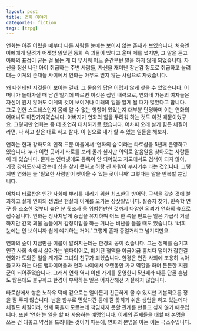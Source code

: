```yaml
---
layout: post
title: 연화 이야기
categories: fiction
tags: [trpg]
---
```


연화는 아주 어렸을 때부터 다른 사람들 눈에는 보이지 않는 존재가 보였습니다. 처음엔 아빠에게 달려가 어젯밤 읽었던 동화 속 괴물이 있다고 울며 떼를 썼지만, 그 말을 듣고 아빠의 표정이 굳는 걸 보는 게 더 무서워 어느 순간부턴 말을 하지 않게 되었습니다.  자신을 정신 나간 아이 취급하는 주변 사람들, 자신을 재미난 장난감 정도로 취급하고 놀려대는 이계의 존재들 사이에서 연화는 아무도 믿지 않는 사람으로 자랐습니다.

왜 나한테만 저것들이 보이는 걸까. 그 물음의 답은 어렵지 않게 찾을 수 있었습니다. 어머니가 돌아가실 때 남긴 일기에 따르면 이것은 집안 내력으로, 연화네 가문의 여자들은 자신이 원치 않아도 이계의 것이 보이거나 미래의 일을 알게 될 때가 많았다고 합니다. 그로 인한 스트레스인지 몸에 알 수 없는 영향이 있었는지 대부분 단명하며 이는 연화의 어머니도 마찬가지였습니다. 아버지가 연화의 힘을 두려워 하는 것도 이것 때문이었구요. 그렇지만 연화는 좀 더 초연히 대처하기로 했습니다. 어차피 오래 살기 힘든 체질이라면, 나 하고 싶은 대로 하고 살자. 이 힘으로 내가 할 수 있는 일들을 해보자.

연화는 현재 강화도의 인적 드문 마을에서 ‘연화의 숲’이라는 타로샵을 5년째 운영하고 있습니다. 누가 이런 곳까지 타로를 보러 올까 싶지만 의외로 알음알음 찾아오는 사람들이 꽤 있습니다. 문제는 인터넷에도 등록이 안 되어있고 지도에서도 검색이 되지 않아, 기껏 강화도까지 갔는데 샵을 찾지 못하고 허탕 친 사람이 부지기수 라는 것입니다. 그렇지만 연화는 늘 ‘필요한 사람만이 찾아올 수 있는 곳이니까’ 그렇다는 말을 반복할 뿐입니다.

어차피 타로샵은 인간 사회에 뿌리를 내리기 위한 최소한의 방어막, 구색을 갖춘 것에 불과하고 실제 연화의 생업은 현실과 이계를 오가는 장삿일입니다. 실종자 찾기, 민족학 연구 등 소소한 것부터 높은 분 뒷조사 등 위험천만한 것까지 다양한 의뢰가 연화의 숲으로 접수됩니다. 연화는 장사치답게 중립을 유지하며 어느 한 쪽을 편드는 일은 가급적 거절하지만 간혹 괴물 놈들에게 감정이입을 하는 거냐는 비난을 들을 때도 있습니다. ‘너희 눈에는 안 보이니까 쉽게 얘기하는 거야.’ 그렇게 혼자 중얼거리고 넘기지만요.

연화의 숲이 지금만큼 이름이 알려지는데는 한경의 공이 컸습니다. 그는 정체를 숨기고 인간 사회 속에서 살아가는 뱀파이어로, 폐기된 혈액을 야금야금 훔치다 덜미가 잡힌걸 연화가 도와준 일을 계기로 그녀의 친구가 되었습니다. 한경은 인간 사회에 조용히 녹아들고자 하는 다른 뱀파이어들과 연화 사이에서 오랫동안 가교 역할을 하며 든든한 지원군이 되어주었습니다. 그래서 연화 역시 이젠 가게를 운영한지 5년째라 다른 단골 손님도 많음에도 불구하고 한경이 부탁하는 일은 어지간해선 거절하지 않습니다. 

타로샵에서 쌓은 노하우 덕에 겉으로는 얼마든지 친근하게 굴 수 있지만 기본적으론 정을 잘 주지 않습니다. 남을 함부로 믿었다간 등에 칼 꽂히기 쉬운 생업을 하고 있는데다 체질도 체질이라, 언제 죽을지 모르는데 책임지지 못할 관계를 만들고 싶지 않기 때문입니다. 또한 ‘연화’는 일을 할 때 사용하는 예명입니다. 이계의 존재들을 대할 때 본명을 쓰는 건 대놓고 약점을 드러내는 것이기 때문에, 연화의 본명을 아는 이는 극소수입니다. 